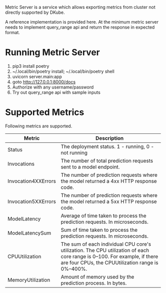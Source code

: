 Metric Server is a service which allows exporting metrics from cluster not directly supported by DKube. 

A reference implementation is provided here. At the minimum metric server needs to implement query_range api and return the response in expected format.


Running Metric Server
=====================

1. pip3 install poetry
2. ~/.local/bin/poetry install; ~/.local/bin/poetry shell
3. uvicorn server.main:app 
4. goto http://127.0.0.1:8000/docs
5. Authorize with any username/password
6. Try out query_range api with sample inputs

Supported Metrics
=================
Following metrics are supported.

| Metric      | Description |
| ----------- | ----------- |
| Status | The deployment status. 1 - running, 0 - not running|
| Invocations | The number of total prediction requests sent to a model endpoint.|
| Invocation4XXErrors | The number of prediction requests where the model returned a 4xx HTTP response code.|
| Invocation5XXErrors | The number of prediction requests where the model returned a 5xx HTTP response code.|
| ModelLatency | Average of time taken to process the prediction requests. In microseconds.|
| ModelLatencySum | Sum of time taken to process the prediction requests. In microseconds.|
| CPUUtilization | The sum of each individual CPU core's utilization. The CPU utilization of each core range is 0–100. For example, if there are four CPUs, the CPUUtilization range is 0%–400%.|
| MemoryUtilization | Amount of memory used by the prediction process. In bytes.|